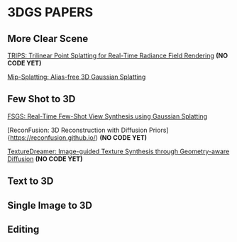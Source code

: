 # 3DGS PAPERS

## More Clear Scene
[TRIPS: Trilinear Point Splatting for Real-Time Radiance Field
Rendering](https://lfranke.github.io/trips/) **(NO CODE YET)**

[Mip-Splatting: Alias-free 3D Gaussian Splatting](https://niujinshuchong.github.io/mip-splatting/)

## Few Shot to 3D
[FSGS: Real-Time Few-Shot View Synthesis using Gaussian Splatting](https://zehaozhu.github.io/FSGS/)

[ReconFusion: 3D Reconstruction with Diffusion Priors]{https://reconfusion.github.io/) **(NO CODE YET)**

[TextureDreamer: Image-guided Texture Synthesis through Geometry-aware Diffusion](https://texturedreamer.github.io/) **(NO CODE YET)**


## Text to 3D


## Single Image to 3D


## Editing
